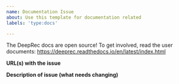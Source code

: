 ```yaml
---
name: Documentation Issue
about: Use this template for documentation related
labels: 'type:docs'

---
```


The DeepRec docs are open source! To get involved, read the user documents: https://deeprec.readthedocs.io/en/latest/index.html

**URL(s) with the issue**

**Description of issue (what needs changing)**

